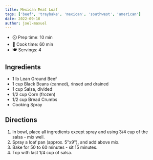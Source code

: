 ```yaml
---
title: Mexican Meat Loaf
tags: ['beef', 'traybake', 'mexican', 'southwest', 'american']
date: 2022-09-10
author: joel-maxuel
---
```


- ⏲️ Prep time: 10 min
- 🍳 Cook time: 60 min
- 🍽️ Servings: 4

## Ingredients

- 1 lb Lean Ground Beef
- 1 cup Black Beans (canned), rinsed and drained
- 1 cup Salsa, divided
- 1/2 cup Corn (frozen)
- 1/2 cup Bread Crumbs
- Cooking Spray

## Directions

1. In bowl, place all ingredients except spray and using 3/4 cup of the salsa - mix well.
2. Spray a loaf pan (approx. 5"x9"), and add above mix.
3. Bake for 50 to 60 minutes - sit 15 minutes.
4. Top with last 1/4 cup of salsa.
